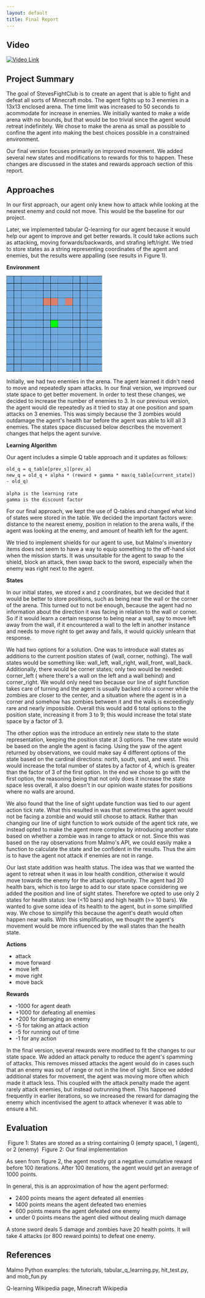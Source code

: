 ```yaml
---
layout: default
title: Final Report
---
```


## Video


[![Video Link](https://img.youtube.com/vi/_aAcyVQRYUA/0.jpg)](https://www.youtube.com/watch?v=_aAcyVQRYUA)


## Project Summary

The goal of StevesFightClub is to create an agent that is able to fight and defeat all sorts of Minecraft mobs.  The agent fights up to 3 enemies in a 13x13 enclosed arena. The time limit was increased to 50 seconds to acommodate for increase in enemies. We initially wanted to make a wide arena with no bounds, but that would be too trivial since the agent would retreat indefinitely. We chose to make the arena as small as possible to confine the agent into making the best choices possible in a constrained environment.

Our final version focuses primarily on improved movement. We added several new states and modifications to rewards for this to happen. These changes are discussed in the states and rewards approach section of this report.


## Approaches

In our first approach, our agent only knew how to attack while looking at the nearest enemy and could not move. This would be the baseline for our project. 

Later, we implemented tabular Q-learning for our agent because it would help our agent to improve and get better rewards. It could take actions such as attacking, moving forwards/backwards, and strafing left/right. 
We tried to store states as a string representing coordinates of the agent and enemies, but the results were appalling (see results in Figure 1). 

**Environment**

<img src="img/final_spawn.png" width="250" height="250">

Initially, we had two enemies in the arena. The agent learned it didn't need to move and repeatedly spam attacks. In our final version, we improved our state space to get better movement.  In order to test these changes, we decided to increase the number of enemies to 3. In our previous version, the agent would die repeatedly as it tried to stay at one position and spam attacks on 3 enemies. This was simply because the 3 zombies would outdamage the agent's health bar before the agent was able to kill all 3 enemies. The states space discussed below describes the movement changes that helps the agent survive.


**Learning Algorithm**

Our agent includes a simple Q table approach and it updates as follows:

```
old_q = q_table[prev_s][prev_a]
new_q = old_q + alpha * (reward + gamma * max(q_table[current_state]) - old_q)

alpha is the learning rate
gamma is the discount factor
```


For our final approach, we kept the use of Q-tables and changed what kind of states were stored in the table. We decided the important factors were: distance to the nearest enemy, position in relation to the arena walls, if the agent was looking at the enemy, and amount of health left for the agent. 

We tried to implement shields for our agent to use, but Malmo's inventory items does not seem to have a way to equip something to the off-hand slot when the mission starts. It was unsuitable for the agent to swap to the shield, block an attack, then swap back to the sword, especially when the enemy was right next to the agent. 


**States**


In our initial states, we stored x and z coordinates, but we decided that it would be better to store positions, such as being near the wall or the corner of the arena. This turned out to not be enough, because the agent had no information about the direction it was facing in relation to the wall or corner.  So if it would learn a certain response to being near a wall, say to move left away from the wall, if it encountered a wall to the left in another instance and needs to move right to get away and fails, it would quickly unlearn that response.  


We had two options for a solution. One was to introduce wall states as additions to the current position states of {wall, corner, nothing}.  The wall states would be something like: wall_left, wall_right, wall_front, wall_back.  Additionally, there would be corner states; only two would be needed: corner_left ( where there's a wall on the left and a wall behind) and corner_right.  We would only need two because our line of sight function takes care of turning and the agent is usually backed into a corner while the zombies are closer to the center, and a situation where the agent is in a corner and somehow has zombies between it and the walls is exceedingly rare and nearly impossible.  Overall this would add 6 total options to the position state, increasing it from 3 to 9; this would increase the total state space by a factor of 3.


The other option was the introduce an entirely new state to the state representation, keeping the position state at 3 options.  The new state would be based on the angle the agent is facing.  Using the yaw of the agent returned by observations, we could make say 4 different options of the state based on the cardinal directions: north, south, east, and west.  This would increase the total number of states by a factor of 4, which is greater than the factor of 3 of the first option.
In the end we chose to go with the first option, the reasoning being that not only does it increase the state space less overall, it also doesn't in our opinion waste states for positions where no walls are around.


We also found that the line of sight update function was tied to our agent action tick rate.  What this resulted in was that sometimes the agent would not be facing a zombie and would still choose to attack. Rather than changing our line of sight function to work outside of the agent tick rate, we instead opted to make the agent more complex by introducing another state based on whether a zombie was in range to attack or not. Since this was based on the ray observations from Malmo's API, we could easily make a function to calculate the state and be confident in the results.  Thus the aim is to have the agent not attack if enemies are not in range. 


Our last state addition was health status. The idea was that we wanted the agent to retreat when it was in low health condition, otherwise it would move towards the enemy for the attack opportunity. The agent had 20 health bars, which is too large to add to our state space considering we added the position and line of sight states. Therefore we opted to use only 2 states for health status: low (<10 bars) and high health (>= 10 bars). We wanted to give some idea of its health to the agent, but in some simplified way. We chose to simplify this because the agent's death would often happen near walls. With this simplification, we thought the agent's movement would be more influenced by the wall states than the health state.


**Actions**
- attack
- move forward
- move left
- move right
- move back

**Rewards**
- -1000 for agent death
- +1000 for defeating all enemies
- +200 for damaging an enemy
- -5 for taking an attack action
- -5 for running out of time
- -1 for any action

In the final version, several rewards were modified to fit the changes to our state space. We added an attack penalty to reduce the agent's spamming of attacks. This removes missed attacks the agent would do in cases such that an enemy was out of range or not in the line of sight. Since we added additional states for movement, the agent was moving more often which made it attack less. This coupled with the attack penalty made the agent rarely attack enemies, but instead outrunning them. This happened frequently in earlier iterations, so we increased the reward for damaging the enemy which incentivised the agent to attack whenever it was able to ensure a hit.


## Evaluation

<img>
Figure 1: States are stored as a string containing 0 (empty space), 1 (agent), or 2 (enemy)

<img>
Figure 2: Our final implementation

As seen from figure 2, the agent mostly got a negative cumulative reward before 100 iterations. After 100 iterations, the agent would get an average of 1000 points.

In general, this is an approximation of how the agent performed:
- 2400 points means the agent defeated all enemies
- 1400 points means the agent defeated two enemies
- 600 points means the agent defeated one enemy
- under 0 points means the agent died without dealing much damage

A stone sword deals 5 damage and zombies have 20 health points. It will take 4 attacks (or 800 reward points) to defeat one enemy. 





## References

Malmo Python examples: the tutorials, tabular_q_learning.py, hit_test.py, and mob_fun.py

Q-learning Wikipedia page, Minecraft Wikipedia
